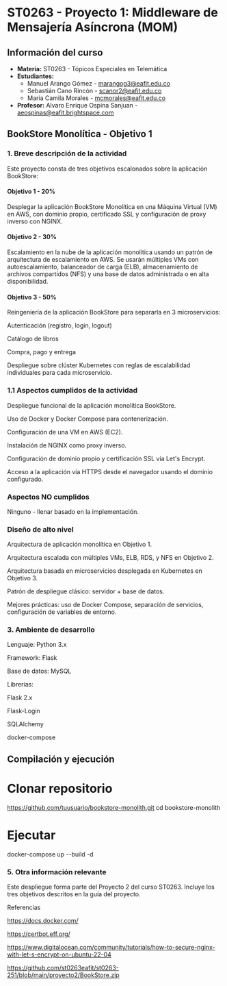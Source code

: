 # ST0263 - Proyecto 1: Middleware de Mensajería Asíncrona (MOM)

## Información del curso
- **Materia:** ST0263 - Tópicos Especiales en Telemática
- **Estudiantes:**
  - Manuel Arango Gómez - marangog3@eafit.edu.co
  - Sebastián Cano Rincón - scanor2@eafit.edu.co
  - Maria Camila Morales - mcmorales@eafit.edu.co
- **Profesor:** Alvaro Enrique Ospina Sanjuan - aeospinas@eafit.brightspace.com

## BookStore Monolítica - Objetivo 1
### 1. Breve descripción de la actividad

Este proyecto consta de tres objetivos escalonados sobre la aplicación BookStore:

#### Objetivo 1 - 20%

Desplegar la aplicación BookStore Monolítica en una Máquina Virtual (VM) en AWS, con dominio propio, certificado SSL y configuración de proxy inverso con NGINX.

#### Objetivo 2 - 30%

Escalamiento en la nube de la aplicación monolítica usando un patrón de arquitectura de escalamiento en AWS. Se usarán múltiples VMs con autoescalamiento, balanceador de carga (ELB), almacenamiento de archivos compartidos (NFS) y una base de datos administrada o en alta disponibilidad.

#### Objetivo 3 - 50%

Reingeniería de la aplicación BookStore para separarla en 3 microservicios:

Autenticación (registro, login, logout)

Catálogo de libros

Compra, pago y entrega

Despliegue sobre clúster Kubernetes con reglas de escalabilidad individuales para cada microservicio.


### 1.1 Aspectos cumplidos de la actividad

Despliegue funcional de la aplicación monolítica BookStore.

Uso de Docker y Docker Compose para contenerización.

Configuración de una VM en AWS (EC2).

Instalación de NGINX como proxy inverso.

Configuración de dominio propio y certificación SSL vía Let's Encrypt.

Acceso a la aplicación vía HTTPS desde el navegador usando el dominio configurado.

### Aspectos NO cumplidos

Ninguno - llenar basado en la implementación.

### Diseño de alto nivel

Arquitectura de aplicación monolítica en Objetivo 1.

Arquitectura escalada con múltiples VMs, ELB, RDS, y NFS en Objetivo 2.

Arquitectura basada en microservicios desplegada en Kubernetes en Objetivo 3.

Patrón de despliegue clásico: servidor + base de datos.

Mejores prácticas: uso de Docker Compose, separación de servicios, configuración de variables de entorno.

### 3. Ambiente de desarrollo
Lenguaje: Python 3.x

Framework: Flask

Base de datos: MySQL

Librerías:

Flask 2.x

Flask-Login

SQLAlchemy

docker-compose

## Compilación y ejecución

# Clonar repositorio
https://github.com/tuusuario/bookstore-monolith.git
cd bookstore-monolith

# Ejecutar
docker-compose up --build -d

### 5. Otra información relevante

Este despliegue forma parte del Proyecto 2 del curso ST0263. Incluye los tres objetivos descritos en la guía del proyecto.

Referencias

https://docs.docker.com/

https://certbot.eff.org/

https://www.digitalocean.com/community/tutorials/how-to-secure-nginx-with-let-s-encrypt-on-ubuntu-22-04

https://github.com/st0263eafit/st0263-251/blob/main/proyecto2/BookStore.zip

